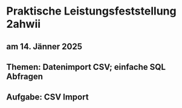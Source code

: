 # Praktische Leistungsfeststellung 2ahwii

## am 14. Jänner 2025

## Themen: Datenimport CSV; einfache SQL Abfragen

## Aufgabe: CSV Import

